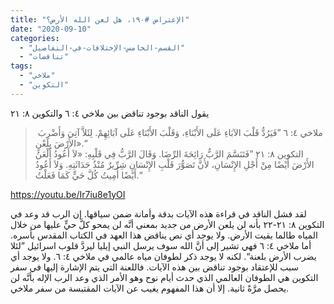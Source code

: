 ```yaml
---
title: "الإعتراض #١٩٠، هل لعن الله الأرض؟"
date: "2020-09-10"
categories: 
  - "القسم-الخامس-الإختلافات-في-التفاصيل"
  - "تناقضات"
tags: 
  - "ملاخي"
  - "التكوين"
---
```


يقول الناقد بوجود تناقض بين ملاخي ٤: ٦ والتكوين ٨: ٢١

>  ملاخي ٤: ٦ ”فَيَرُدُّ قَلْبَ الآبَاءِ عَلَى الأَبْنَاءِ، وَقَلْبَ الأَبْنَاءِ عَلَى آبَائِهِمْ. لِئَلاَّ آتِيَ وَأَضْرِبَ الأَرْضَ بِلَعْنٍ».“  
> التكوين ٨: ٢١ ”فَتَنَسَّمَ الرَّبُّ رَائِحَةَ الرِّضَا. وَقَالَ الرَّبُّ فِي قَلْبِهِ: «لاَ أَعُودُ أَلْعَنُ الأَرْضَ أَيْضًا مِنْ أَجْلِ الإِنْسَانِ، لأَنَّ تَصَوُّرَ قَلْبِ الإِنْسَانِ شِرِّيرٌ مُنْذُ حَدَاثَتِهِ. وَلاَ أَعُودُ أَيْضًا أُمِيتُ كُلَّ حَيٍّ كَمَا فَعَلْتُ.“

https://youtu.be/Ir7iu8e1yOI

لقد فشل الناقد في قراءة هذه الآيات بدقة وأمانة ضمن سياقها. إن الرب قد وعد في التكوين ٨: ٢١-٢٢ بأنه لن يلعن الأرض من جديد بمعنى أنَّه لن يمحو كلَّ حيٍّ عليها من خلال المياه طالما بقيت الأرض. ولا يوجد أي نص يناقض هذا العهد في الكتاب المقدس بأسره. أما ملاخي ٤: ٦ فهي تشير إلى أنَّ الله سوف يرسل النبي إيليا ليردَّ قلوب اسرائيل ”لئلا يضرب الأرض بلعنة“. لكنه لا يوجد ذكر لطوفان مياه عالمي في ملاخي ٤: ٦. ولا يوجد أي سبب للإعتقاد بوجود تناقض بين هذه الآيات. فاللعنة التي يتم الإشارة إليها في سفر التكوين هي الطوفان العالمي الذي حدث أيام نوح وهو الأمر الذي وعد الرب الإله بأنَّه لن يحصل مرَّةً ثانية. إلا أن هذا المفهوم يغيب عن الآيات المقتبسة من سفر ملاخي.
